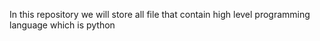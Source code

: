 In this repository we will store all file that contain high level programming language which is python
